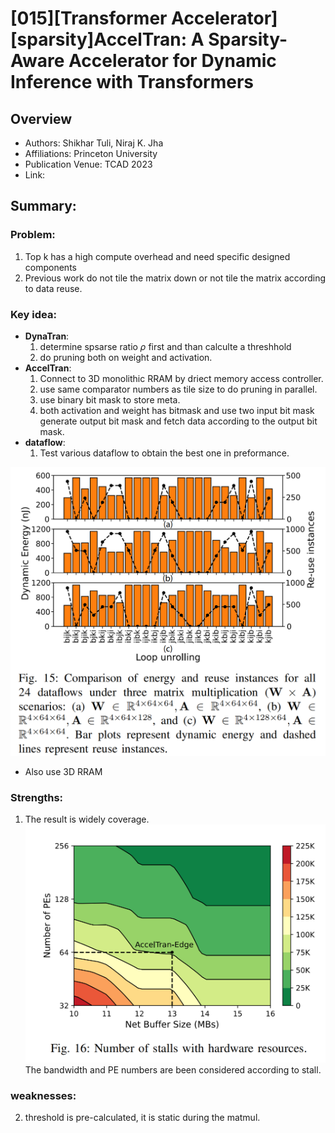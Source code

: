 # [015][Transformer Accelerator][sparsity]AccelTran: A Sparsity-Aware Accelerator for Dynamic Inference with Transformers
## Overview
* Authors: Shikhar Tuli, Niraj K. Jha
* Affiliations: Princeton University
* Publication Venue: TCAD 2023
* Link: []()
## Summary: 
### Problem:
1. Top k has a high compute overhead and need specific designed components
2. Previous work do not tile the matrix down or not tile the matrix according to data reuse.
### Key idea: 
- **DynaTran**: 
    1. determine spsarse ratio $\rho$ first and than calculte a threshhold 
    2. do pruning both on weight and activation.
- **AccelTran**: 
    1. Connect to 3D monolithic RRAM by driect memory access controller.
    2. use same comparator numbers as tile size to do pruning in parallel.
    3. use binary bit mask to store meta.
    4. both activation and weight has bitmask and use two input bit mask generate output bit mask and fetch data according to the output bit mask.
- **dataflow**:
    1. Test various dataflow to obtain the best one in preformance.

![](./Figures/acceltran.png)

- Also use 3D RRAM

### Strengths:
1. The result is widely coverage.
![](./Figures/acceltran2.png)
The bandwidth and PE numbers are been considered according to stall. 
### weaknesses: 
2. threshold is pre-calculated, it is static during the matmul.
